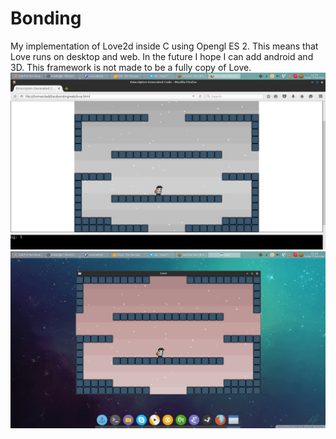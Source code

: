 # Bonding
My implementation of Love2d inside C using Opengl ES 2. This means that Love runs on desktop and web.
In the future I hope I can add android and 3D.
This framework is not made to be a fully copy of Love.
![Image 1:](data/1.png?raw=true "Web")
![Image 2:](data/2.png?raw=true "Desktop")